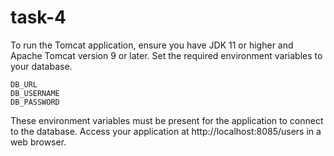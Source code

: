 # task-4

To run the Tomcat application, ensure you have JDK 11 or higher and Apache Tomcat version 9 or later. 
Set the required environment variables to your database.

```
DB_URL
DB_USERNAME
DB_PASSWORD
```

These environment variables must be present for the application to connect to the database. 
Access your application at http://localhost:8085/users in a web browser.
